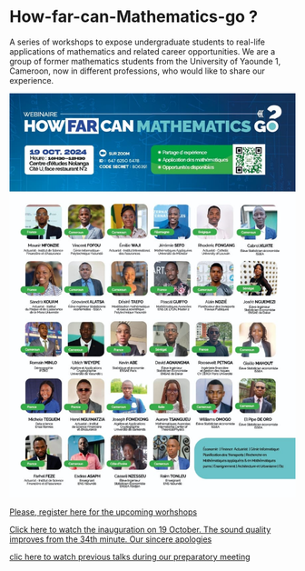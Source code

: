 # How-far-can-Mathematics-go ?
A series of workshops to expose undergraduate students to real-life applications of mathematics and related career opportunities.
We are a group of former mathematics students from the University of Yaounde 1, Cameroon, now in different professions, who would like to share our experience.

![Member](./US.jpg)

[Please, register here for the upcoming worhshops](https://docs.google.com/forms/d/e/1FAIpQLSeHaIzC-cKjFsKa3nsVuUfatDVNKkG4hOe1k7Iv6O-BYkvuug/viewform?usp=sf_link)

[Click here to watch the inauguration on 19 October. The sound quality improves from the 34th minute. Our sincere apologies](https://drive.google.com/file/d/1SL_0zM8nY7ZyNuCDbTlQdJcM9TkeeWUA/view?usp=drive_link)

[clic here to  watch previous talks during our preparatory meeting](https://drive.google.com/file/d/1FfeSddxmbV_Audq9duNZ5NWbJ20ZyIai/view?usp=drive_link)
